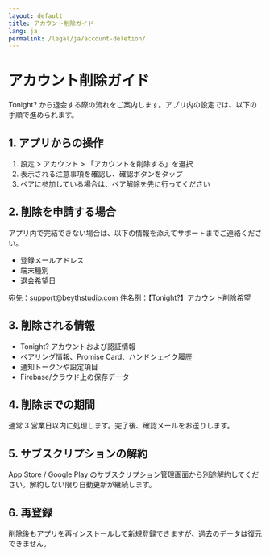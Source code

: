 ```yaml
---
layout: default
title: アカウント削除ガイド
lang: ja
permalink: /legal/ja/account-deletion/
---
```

# アカウント削除ガイド

Tonight? から退会する際の流れをご案内します。アプリ内の設定では、以下の手順で進められます。

## 1. アプリからの操作
1. 設定 > アカウント > 「アカウントを削除する」を選択
2. 表示される注意事項を確認し、確認ボタンをタップ
3. ペアに参加している場合は、ペア解除を先に行ってください

## 2. 削除を申請する場合
アプリ内で完結できない場合は、以下の情報を添えてサポートまでご連絡ください。

- 登録メールアドレス
- 端末種別
- 退会希望日

宛先：support@beythstudio.com
件名例：【Tonight?】アカウント削除希望

## 3. 削除される情報
- Tonight? アカウントおよび認証情報
- ペアリング情報、Promise Card、ハンドシェイク履歴
- 通知トークンや設定項目
- Firebase/クラウド上の保存データ

## 4. 削除までの期間
通常 3 営業日以内に処理します。完了後、確認メールをお送りします。

## 5. サブスクリプションの解約
App Store / Google Play のサブスクリプション管理画面から別途解約してください。解約しない限り自動更新が継続します。

## 6. 再登録
削除後もアプリを再インストールして新規登録できますが、過去のデータは復元できません。

